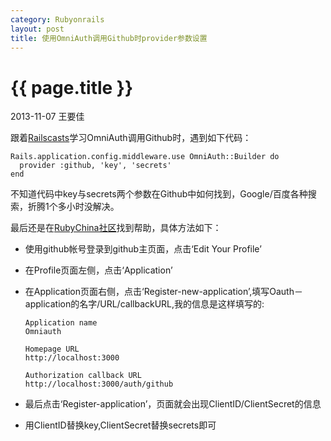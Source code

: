 ```yaml
---
category: Rubyonrails
layout: post
title: 使用OmniAuth调用Github时provider参数设置
---
```


{{ page.title }}
================

<p class="meta">2013-11-07 王要佳</p>

跟着[Railscasts](http://railscasts-china.com/episodes/omniauth-1)学习OmniAuth调用Github时，遇到如下代码：

    Rails.application.config.middleware.use OmniAuth::Builder do
      provider :github, 'key', 'secrets'
    end

不知道代码中key与secrets两个参数在Github中如何找到，Google/百度各种搜索，折腾1个多小时没解决。

最后还是在[RubyChina社区](http://ruby-china.org)找到帮助，具体方法如下：

* 使用github帐号登录到github主页面，点击‘Edit Your Profile’

* 在Profile页面左侧，点击‘Application’

* 在Application页面右侧，点击‘Register-new-application’,填写Oauth－application的名字/URL/callbackURL,我的信息是这样填写的:

      Application name
      Omniauth

      Homepage URL
      http://localhost:3000

      Authorization callback URL
      http://localhost:3000/auth/github

* 最后点击‘Register-application’，页面就会出现ClientID/ClientSecret的信息

* 用ClientID替换key,ClientSecret替换secrets即可

    















